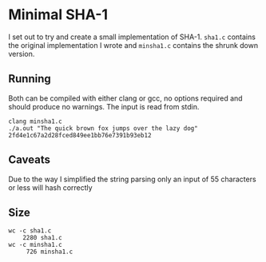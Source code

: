 # Minimal SHA-1
I set out to try and create a small implementation of SHA-1. `sha1.c` contains the original implementation I wrote and `minsha1.c` contains the shrunk down version.

## Running
Both can be compiled with either clang or gcc, no options required and should produce no warnings. The input is read from stdin.

    clang minsha1.c
    ./a.out "The quick brown fox jumps over the lazy dog"
    2fd4e1c67a2d28fced849ee1bb76e7391b93eb12

## Caveats
Due to the way I simplified the string parsing only an input of 55 characters or less will hash correctly

## Size
    wc -c sha1.c 
        2280 sha1.c
    wc -c minsha1.c 
         726 minsha1.c

